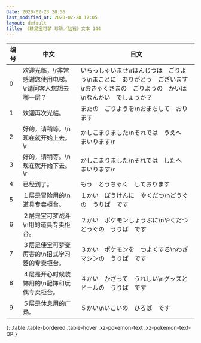 ```yaml
---
date: 2020-02-23 20:56
last_modified_at: 2020-02-28 17:05
layout: default
title: 《精灵宝可梦 珍珠／钻石》文本 144
---
```

| 编号 | 中文 | 日文 |
| ---- | ---- | ---- |
| 0 | 欢迎光临，\r非常感谢您使用电梯。\r请问客人您想去哪一层？ | いらっしゃいませ\rほんじつは　ごりよう\nまことに　ありがとう　ございます\rおきゃくさまの　ごりようの　かいは\nなんかい　でしょうか？ |
| 1 | 欢迎再次光临。 | またの　ごりようを\nおまちして　おります |
| 2 | 好的，请稍等。\n现在就开始上去。\r | かしこまりました\nそれでは　うえへ　まいります\r |
| 3 | 好的，请稍等。\n现在就开始下去。\r | かしこまりました\nそれでは　したへ　まいります\r |
| 4 | 已经到了。 | もう　とうちゃく　しております |
| 5 | １层是冒险用的\n道具专卖柜台。 | １かい　ぼうけんに　やくだつ\nどうぐの　うりば　です |
| 6 | ２层是宝可梦战斗\n用的道具专卖柜台。 | ２かい　ポケモンしょうぶに\nやくだつ　どうぐの　うりば　です |
| 7 | ３层是使宝可梦变厉害的\n招式学习器的专卖柜台。 | ３かい　ポケモンを　つよくする\nわざマシンの　うりば　です |
| 8 | ４层是开心时候装饰用的\n配饰和玩偶专卖柜台。 | ４かい　かざって　うれしい\nグッズと　ド－ルの　うりば　です |
| 9 | ５层是休息用的广场。 | ５かい\nいこいの　ひろば　です |
{: .table .table-bordered .table-hover .xz-pokemon-text .xz-pokemon-text-DP }
